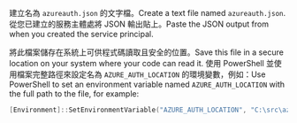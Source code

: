 <span data-ttu-id="cf44b-101">建立名為 `azureauth.json` 的文字檔。</span><span class="sxs-lookup"><span data-stu-id="cf44b-101">Create a text file named `azureauth.json`.</span></span> <span data-ttu-id="cf44b-102">從您已建立的服務主體處將 JSON 輸出貼上。</span><span class="sxs-lookup"><span data-stu-id="cf44b-102">Paste the JSON output from when you created the service principal.</span></span>

<span data-ttu-id="cf44b-103">將此檔案儲存在系統上可供程式碼讀取且安全的位置。</span><span class="sxs-lookup"><span data-stu-id="cf44b-103">Save this file in a secure location on your system where your code can read it.</span></span> <span data-ttu-id="cf44b-104">使用 PowerShell 並使用檔案完整路徑來設定名為 `AZURE_AUTH_LOCATION` 的環境變數，例如：</span><span class="sxs-lookup"><span data-stu-id="cf44b-104">Use PowerShell to set an environment variable named `AZURE_AUTH_LOCATION` with the full path to the file, for example:</span></span>

```powershell
[Environment]::SetEnvironmentVariable("AZURE_AUTH_LOCATION", "C:\src\azureauth.json", "User")
```
